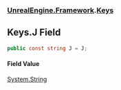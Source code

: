### [UnrealEngine.Framework](UnrealEngine_Framework.md 'UnrealEngine.Framework').[Keys](Keys.md 'UnrealEngine.Framework.Keys')
## Keys.J Field
```csharp
public const string J = J;
```
#### Field Value
[System.String](https://docs.microsoft.com/en-us/dotnet/api/System.String 'System.String')
